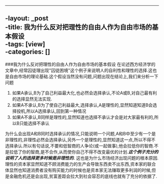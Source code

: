 ----		
-layout: _post		
-title: 我为什么反对把理性的自由人作为自由市场的基本假设	
-tags: [view]		
-categories: []		
----

###我为什么反对把理性的自由人作为自由市场的基本假设
在论述西方经济学的文章中,经常囚徒理出现"囚徒困境"这个例子来说明人的自利性和理性的选择.这也是自由市场的理论基础.这个假设当然没有问题,问题出现在结论上,我们来分析一下问题

1. 如果A承认,B为了自己利益最大化,也必然会选择承认,不论A或B,对自己最有利的选择显然无法实现.
2. 如果A不承认,B为了使自己利益最大,选择承认,A是理性的,显然知道知道B会选择投机,所以A选择承认,回到第一种情况
3. 如果A不承认,B同样是理性的,显然知道也选择不承认才会是对大家最有利的,所以B只能选择不承认

为什么会出现A和B同时选择承认的情况,只能说明一个问题,A和B中至少有一个是非理性的,非理性必然会选择承认,另外一个是理性的,显然知道这一点,所以不得不选择承认.所以有句话说,不要和低智商的人争论(或一起做事),他会拉低你的智商.不是拉低了你的智商,是不合作,从而使你自己不得不改变最优的计划.***这个例子充分的说明了人的选择更多时候是非理性的.***
这也是为什么市场经济出现问题的根本原因.理性的资本家显然知道不顾消费能力的生产会导致东西卖不出东西,资本家的联合体显然也知道消费者没有购买能力的时候也是资本家无法赚取更多利润的时候,但是金融危机还是会出现,贫富差距会拉大到社会容忍的底线也就有了充分的依据了.
